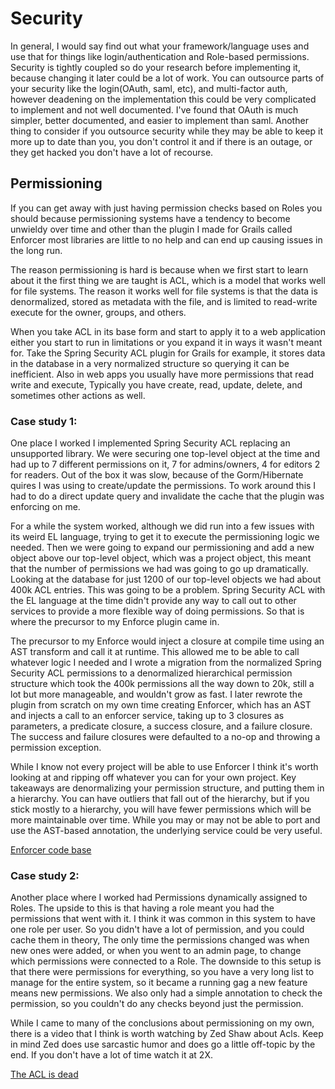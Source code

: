 # Security
In general, I would say find out what your framework/language uses and use that for things like login/authentication and Role-based permissions.
Security is tightly coupled so do your research before implementing it, because changing it later could be a lot of work. You can outsource
parts of your security like the login(OAuth, saml, etc), and multi-factor auth, however deadening on the implementation this could be very
complicated to implement and not well documented. I've found that OAuth is much simpler, better documented, and easier to implement than saml.
Another thing to consider if you outsource security while they may be able to keep it more up to date than you, you don't control it and
if there is an outage, or they get hacked you don't have a lot of recourse.

## Permissioning

If you can get away with just having permission checks based on Roles you should because permissioning systems have a tendency to become unwieldy over time
and other than the plugin I made for Grails called Enforcer most libraries are little to no help and can end up causing issues in the long run.

The reason permissioning is hard is because when we first start to learn about it the first thing we are taught is ACL, which is a model that works well for file
systems. The reason it works well for file systems is that the data is denormalized, stored as metadata with the file, and is limited to read-write execute for 
the owner, groups, and others.

When you take ACL in its base form and start to apply it to a web application either you start to run in limitations or you expand it in ways it wasn't
meant for. Take the Spring Security ACL plugin for Grails for example, it stores data in the database in a very normalized structure so querying it can be 
inefficient. Also in web apps you usually have more permissions that read write and execute, Typically you have create, read, update, delete, and sometimes 
other actions as well.

### Case study 1: 

One place I worked I implemented Spring Security ACL replacing an unsupported library. We were securing one top-level object at the time and had up
to 7 different permissions on it, 7 for admins/owners, 4 for editors 2 for readers. Out of the box it was slow, because of the Gorm/Hibernate quires I was 
using to create/update the permissions. To work around this I had to do a direct update query and invalidate the cache that the plugin was enforcing on me.

For a while the system worked, although we did run into a few issues with its weird EL language, trying to get it to execute the permissioning logic we needed.
Then we were going to expand our permissioning and add a new object above our top-level object, which was a project object, this meant that the number of 
permissions we had was going to go up dramatically. Looking at the database for just 1200 of our top-level objects we had about 400k ACL entries. This was going
to be a problem. Spring Security ACL with the EL language at the time didn't provide any way to call out to other services to provide a more flexible way of 
doing permissions. So that is where the precursor to my Enforce plugin came in.

The precursor to my Enforce would inject a closure at compile time using an AST transform and call it at runtime. This allowed me to be able to call whatever
logic I needed and I wrote a migration from the normalized Spring Security ACL permissions to a denormalized hierarchical permission structure which took the
400k permissions all the way down to 20k, still a lot but more manageable, and wouldn't grow as fast. I later rewrote the plugin from scratch on my own time
creating Enforcer, which has an AST and injects a call to an enforcer service, taking up to 3 closures as parameters, a predicate closure, a success closure, 
and a failure closure. The success and failure closures were defaulted to a no-op and throwing a permission exception.

While I know not every project will be able to use Enforcer I think it's worth looking at and ripping off whatever you can for your own project. Key takeaways
are denormalizing your permission structure, and putting them in a hierarchy. You can have outliers that fall out of the hierarchy, but if you stick mostly to
a hierarchy, you will have fewer permissions which will be more maintainable over time. While you may or may not be able to port and use the
AST-based annotation, the underlying service could be very useful.

[Enforcer code base](https://github.com/virtualdogbert/Enforcer)

### Case study 2:

Another place where I worked had Permissions dynamically assigned to Roles. The upside to this is that having a role meant you had the  
permissions that went with it. I think it was common in this system to have one role per user. So you didn't have a lot of permission, and
you could cache them in theory, The only time the permissions changed was when new ones were added, or when you went to an admin page,
to change which permissions were connected to a Role. The downside to this setup is that there were permissions for everything, so you have
a very long list to manage for the entire system, so it became a running gag a new feature means new permissions. We also only had a simple
annotation to check the permission, so you couldn't do any checks beyond just the permission.

While I came to many of the conclusions about permissioning on my own, there is a video that I think is worth watching by Zed Shaw about
Acls. Keep in mind Zed does use sarcastic humor and does go a little off-topic by the end. If you don't have a lot of time watch it at 2X.

[The ACL is dead](https://www.youtube.com/watch?v=9BmcB_gp8kw&list=PL2LtD8ALnyTjDy-O6sBHsxYckYmiJ4VSH&index=3&t=26s)
